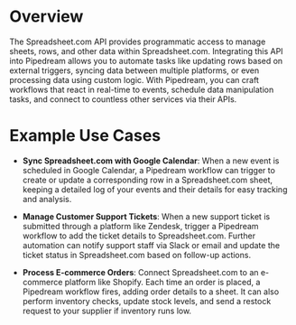 # Overview

The Spreadsheet.com API provides programmatic access to manage sheets, rows, and other data within Spreadsheet.com. Integrating this API into Pipedream allows you to automate tasks like updating rows based on external triggers, syncing data between multiple platforms, or even processing data using custom logic. With Pipedream, you can craft workflows that react in real-time to events, schedule data manipulation tasks, and connect to countless other services via their APIs.

# Example Use Cases

- **Sync Spreadsheet.com with Google Calendar**: When a new event is scheduled in Google Calendar, a Pipedream workflow can trigger to create or update a corresponding row in a Spreadsheet.com sheet, keeping a detailed log of your events and their details for easy tracking and analysis.

- **Manage Customer Support Tickets**: When a new support ticket is submitted through a platform like Zendesk, trigger a Pipedream workflow to add the ticket details to Spreadsheet.com. Further automation can notify support staff via Slack or email and update the ticket status in Spreadsheet.com based on follow-up actions.

- **Process E-commerce Orders**: Connect Spreadsheet.com to an e-commerce platform like Shopify. Each time an order is placed, a Pipedream workflow fires, adding order details to a sheet. It can also perform inventory checks, update stock levels, and send a restock request to your supplier if inventory runs low.
